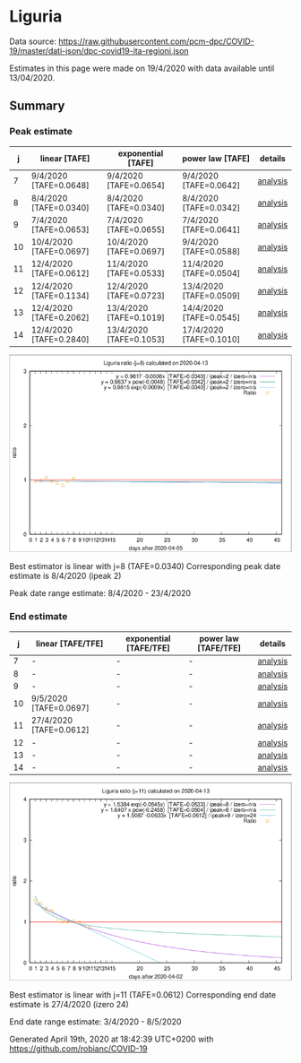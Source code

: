 # Liguria


Data source: https://raw.githubusercontent.com/pcm-dpc/COVID-19/master/dati-json/dpc-covid19-ita-regioni.json

Estimates in this page were made on 19/4/2020 with data available until 13/04/2020.


## Summary 

### Peak estimate 
|j|linear [TAFE]|exponential [TAFE]|power law [TAFE]|details|
|---|----|-----------|---------|-------|
|7|9/4/2020 [TAFE=0.0648]|9/4/2020 [TAFE=0.0654]|9/4/2020 [TAFE=0.0642]|[analysis](COVID-19_liguria_j7_2020-04-13.md)|
|8|8/4/2020 [TAFE=0.0340]|8/4/2020 [TAFE=0.0340]|8/4/2020 [TAFE=0.0342]|[analysis](COVID-19_liguria_j8_2020-04-13.md)|
|9|7/4/2020 [TAFE=0.0653]|7/4/2020 [TAFE=0.0655]|7/4/2020 [TAFE=0.0641]|[analysis](COVID-19_liguria_j9_2020-04-13.md)|
|10|10/4/2020 [TAFE=0.0697]|10/4/2020 [TAFE=0.0697]|9/4/2020 [TAFE=0.0588]|[analysis](COVID-19_liguria_j10_2020-04-13.md)|
|11|12/4/2020 [TAFE=0.0612]|11/4/2020 [TAFE=0.0533]|11/4/2020 [TAFE=0.0504]|[analysis](COVID-19_liguria_j11_2020-04-13.md)|
|12|12/4/2020 [TAFE=0.1134]|12/4/2020 [TAFE=0.0723]|13/4/2020 [TAFE=0.0509]|[analysis](COVID-19_liguria_j12_2020-04-13.md)|
|13|12/4/2020 [TAFE=0.2062]|13/4/2020 [TAFE=0.1019]|14/4/2020 [TAFE=0.0545]|[analysis](COVID-19_liguria_j13_2020-04-13.md)|
|14|12/4/2020 [TAFE=0.2840]|13/4/2020 [TAFE=0.1053]|17/4/2020 [TAFE=0.1010]|[analysis](COVID-19_liguria_j14_2020-04-13.md)|

![best peak estimate](COVID-19_liguria_j8_2020-04-13.png)

Best estimator is linear with j=8 (TAFE=0.0340)
Corresponding peak date estimate is 8/4/2020 (ipeak 2)


Peak date range estimate: 8/4/2020 - 23/4/2020

### End estimate 
|j|linear [TAFE/TFE]|exponential [TAFE/TFE]|power law [TAFE/TFE]|details|
|---|----|-----------|---------|-------|
|7|-|-|-|[analysis](COVID-19_liguria_j7_2020-04-13.md)|
|8|-|-|-|[analysis](COVID-19_liguria_j8_2020-04-13.md)|
|9|-|-|-|[analysis](COVID-19_liguria_j9_2020-04-13.md)|
|10|9/5/2020 [TAFE=0.0697]|-|-|[analysis](COVID-19_liguria_j10_2020-04-13.md)|
|11|27/4/2020 [TAFE=0.0612]|-|-|[analysis](COVID-19_liguria_j11_2020-04-13.md)|
|12|-|-|-|[analysis](COVID-19_liguria_j12_2020-04-13.md)|
|13|-|-|-|[analysis](COVID-19_liguria_j13_2020-04-13.md)|
|14|-|-|-|[analysis](COVID-19_liguria_j14_2020-04-13.md)|

![best zero estimate](COVID-19_liguria_j11_2020-04-13.png)

Best estimator is linear with j=11 (TAFE=0.0612)
Corresponding end date estimate is 27/4/2020 (izero 24)


End date range estimate: 3/4/2020 - 8/5/2020

Generated April 19th, 2020 at 18:42:39 UTC+0200 with https://github.com/robianc/COVID-19
